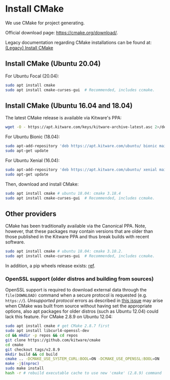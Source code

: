 # Install CMake

We use CMake for project generating.

Official download page: <https://cmake.org/download/>.

Legacy documentation regarding CMake installations can be found at: [(Legacy) Install CMake](legacy-install-cmake.md)

## Install CMake (Ubuntu 20.04)

For Ubuntu Focal (20.04):

```bash
sudo apt install cmake
sudo apt install cmake-curses-gui  # Recommended, includes ccmake.
```

## Install CMake (Ubuntu 16.04 and 18.04)

The latest CMake release is available via Kitware's PPA:

```bash
wget -O - https://apt.kitware.com/keys/kitware-archive-latest.asc 2>/dev/null | sudo apt-key add -
```

For Ubuntu Bionic (18.04):

```bash
sudo apt-add-repository 'deb https://apt.kitware.com/ubuntu/ bionic main'
sudo apt-get update
```

For Ubuntu Xenial (16.04):

```bash
sudo apt-add-repository 'deb https://apt.kitware.com/ubuntu/ xenial main'
sudo apt-get update
```

Then, download and install CMake:

```bash
sudo apt install cmake # ubuntu 18.04: cmake 3.18.4
sudo apt install cmake-curses-gui  # Recommended, includes ccmake.
```

## Other providers

CMake has been traditionally available via the Canonical PPA. Note, however, that these packages may contain versions that are older than those published in the Kitware PPA and thus break builds with recent software.

```bash
sudo apt install cmake # ubuntu 18.04: cmake 3.10.2.
sudo apt install cmake-curses-gui  # Recommended, includes ccmake.
```

In addition, a pip wheels release exists: [ref](https://pypi.org/project/cmake/).

### OpenSSL support (older distros and building from sources)

OpenSSL support is required to download external data through the `file(DOWNLOAD)` command when a secure protocol is requested (e.g. `https://`). *Unsupported protocol* errors as described in [this issue](https://github.com/roboticslab-uc3m/installation-guides/issues/49) may arise when CMake was built from source without having set the appropriate options, also apt packages for older distros (such as Ubuntu 12.04) could lack this feature. For CMake 2.8.9 on Ubuntu 12.04:

```bash
sudo apt install cmake # get CMake 2.8.7 first
sudo apt install libcurl4-openssl-dev
cd && mkdir -p repos && cd repos
git clone https://github.com/kitware/cmake
cd cmake
git checkout tags/v2.8.9
mkdir build && cd build
cmake .. -DCMAKE_USE_SYSTEM_CURL:BOOL=ON -DCMAKE_USE_OPENSSL:BOOL=ON
make -j$(nproc)
sudo make install
hash -r # rebuild executable cache to use new 'cmake' (2.8.9) command
```
